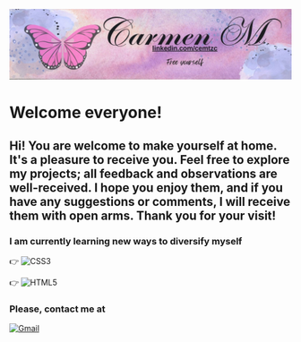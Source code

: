 ![Welcome](imagenes/carmen_m.jpg)

# Welcome everyone!

## Hi! You are welcome to make yourself at home. It's a pleasure to receive you. Feel free to explore my projects; all feedback and observations are well-received. I hope you enjoy them, and if you have any suggestions or comments, I will receive them with open arms. Thank you for your visit!

### I am currently learning new ways to diversify myself
👉 ![CSS3](https://img.shields.io/badge/CSS3-1572B6?style=for-the-badge&logo=css3&logoColor=white)

👉 ![HTML5](https://img.shields.io/badge/HTML5-E34F26?style=for-the-badge&logo=html5&logoColor=white)

### Please, contact me at
[![Gmail](https://img.shields.io/badge/-Gmail-0D1117?style=for-the-badge&logo=gmail&labelColor=0D1117)](mailto:cemtzc@gmail.com)&nbsp;
<!--
**cemtzc/cemtzc** is a ✨ _special_ ✨ repository because its `README.md` (this file) appears on your GitHub profile.

Here are some ideas to get you started:

- 🔭 I’m currently working on ...
- 🌱 I’m currently learning ...
- 👯 I’m looking to collaborate on ...
- 🤔 I’m looking for help with ...
- 💬 Ask me about ...
- 📫 How to reach me: ...
- 😄 Pronouns: ...
- ⚡ Fun fact: ...
-->
